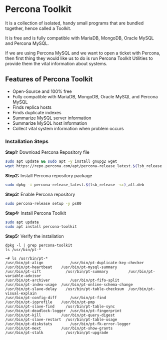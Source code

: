 # Percona Toolkit
It is a collection of isolated, handy small programs that are bundled together, hence called a Toolkit.

It is free and is fully compatible with MariaDB, MongoDB, Oracle MySQL and Percona MySQL.

If we are using Percona MySQL and we want to open a ticket with Percona, then first thing they would like us to do is run Percona Toolkit Utilities to provide them the vital information about systems.

## Features of Percona Toolkit
* Open-Source and 100% free
* Fully compatible with MariaDB, MongoDB, Oracle MySQL and Percona MySQL
* Finds replica hosts
* Finds duplicate indexes
* Summarize MySQL server information
* Summarize MySQL host information
* Collect vital system information when problem occurs

### Installation Steps

**Step1:** Download Percona Repository file
```sh
sudo apt update && sudo apt -y install gnupg2 wget
wget https://repo.percona.com/apt/percona-release_latest.$(lsb_release -sc)_all.deb
```
**Step2:** Install Percona repository package
```sh
sudo dpkg -i percona-release_latest.$(lsb_release -sc)_all.deb
```
**Step3:** Enable Percona repository
```sh
sudo percona-release setup -y ps80
```
**Step4:** Install Percona Toolkit
```sh
sudo apt update
sudo apt install percona-toolkit
```
**Step5:** Verify the installation
```
dpkg -l | grep percona-toolkit
ls /usr/bin/pt-*

~# ls /usr/bin/pt-*
/usr/bin/pt-align            /usr/bin/pt-duplicate-key-checker  /usr/bin/pt-heartbeat    /usr/bin/pt-mysql-summary         /usr/bin/pt-sift           /usr/bin/pt-summary         /usr/bin/pt-variable-advisor
/usr/bin/pt-archiver         /usr/bin/pt-fifo-split             /usr/bin/pt-index-usage  /usr/bin/pt-online-schema-change  /usr/bin/pt-slave-delay    /usr/bin/pt-table-checksum  /usr/bin/pt-visual-explain
/usr/bin/pt-config-diff      /usr/bin/pt-find                   /usr/bin/pt-ioprofile    /usr/bin/pt-pmp                   /usr/bin/pt-slave-find     /usr/bin/pt-table-sync
/usr/bin/pt-deadlock-logger  /usr/bin/pt-fingerprint            /usr/bin/pt-kill         /usr/bin/pt-query-digest          /usr/bin/pt-slave-restart  /usr/bin/pt-table-usage
/usr/bin/pt-diskstats        /usr/bin/pt-fk-error-logger        /usr/bin/pt-mext         /usr/bin/pt-show-grants           /usr/bin/pt-stalk          /usr/bin/pt-upgrade
```